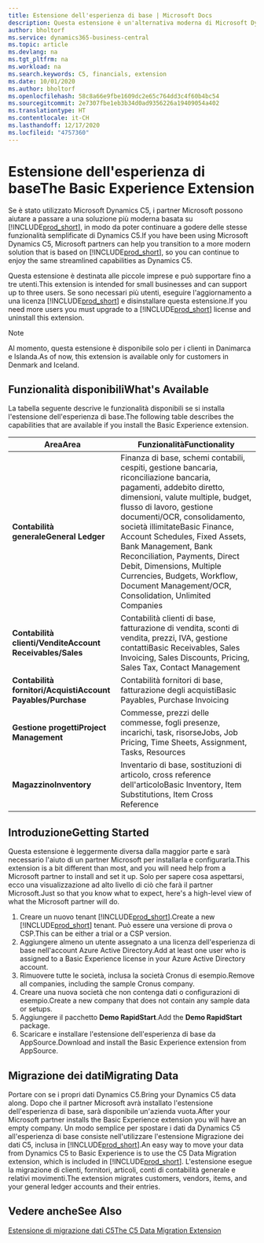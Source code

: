 ```yaml
---
title: Estensione dell'esperienza di base | Microsoft Docs
description: Questa estensione è un'alternativa moderna di Microsoft Dynamics C5.
author: bholtorf
ms.service: dynamics365-business-central
ms.topic: article
ms.devlang: na
ms.tgt_pltfrm: na
ms.workload: na
ms.search.keywords: C5, financials, extension
ms.date: 10/01/2020
ms.author: bholtorf
ms.openlocfilehash: 58c8a66e9fbe1609dc2e65c764dd3c4f60b4bc54
ms.sourcegitcommit: 2e7307fbe1eb3b34d0ad9356226a19409054a402
ms.translationtype: HT
ms.contentlocale: it-CH
ms.lasthandoff: 12/17/2020
ms.locfileid: "4757360"
---
```

# <a name="the-basic-experience-extension"></a><span data-ttu-id="bc6e3-103">Estensione dell'esperienza di base</span><span class="sxs-lookup"><span data-stu-id="bc6e3-103">The Basic Experience Extension</span></span>
<span data-ttu-id="bc6e3-104">Se è stato utilizzato Microsoft Dynamics C5, i partner Microsoft possono aiutare a passare a una soluzione più moderna basata su [!INCLUDE[prod_short](includes/prod_short.md)], in modo da poter continuare a godere delle stesse funzionalità semplificate di Dynamics C5.</span><span class="sxs-lookup"><span data-stu-id="bc6e3-104">If you have been using Microsoft Dynamics C5, Microsoft partners can help you transition to a more modern solution that is based on [!INCLUDE[prod_short](includes/prod_short.md)], so you can continue to enjoy the same streamlined capabilities as Dynamics C5.</span></span>

<span data-ttu-id="bc6e3-105">Questa estensione è destinata alle piccole imprese e può supportare fino a tre utenti.</span><span class="sxs-lookup"><span data-stu-id="bc6e3-105">This extension is intended for small businesses and can support up to three users.</span></span> <span data-ttu-id="bc6e3-106">Se sono necessari più utenti, eseguire l'aggiornamento a una licenza [!INCLUDE[prod_short](includes/prod_short.md)] e disinstallare questa estensione.</span><span class="sxs-lookup"><span data-stu-id="bc6e3-106">If you need more users you must upgrade to a [!INCLUDE[prod_short](includes/prod_short.md)] license and uninstall this extension.</span></span>

> [!NOTE]
> <span data-ttu-id="bc6e3-107">Al momento, questa estensione è disponibile solo per i clienti in Danimarca e Islanda.</span><span class="sxs-lookup"><span data-stu-id="bc6e3-107">As of now, this extension is available only for customers in Denmark and Iceland.</span></span> 

## <a name="whats-available"></a><span data-ttu-id="bc6e3-108">Funzionalità disponibili</span><span class="sxs-lookup"><span data-stu-id="bc6e3-108">What's Available</span></span>
<span data-ttu-id="bc6e3-109">La tabella seguente descrive le funzionalità disponibili se si installa l'estensione dell'esperienza di base.</span><span class="sxs-lookup"><span data-stu-id="bc6e3-109">The following table describes the capabilities that are available if you install the Basic Experience extension.</span></span>

|<span data-ttu-id="bc6e3-110">Area</span><span class="sxs-lookup"><span data-stu-id="bc6e3-110">Area</span></span>  |<span data-ttu-id="bc6e3-111">Funzionalità</span><span class="sxs-lookup"><span data-stu-id="bc6e3-111">Functionality</span></span>  |
|---------|---------|
|<span data-ttu-id="bc6e3-112">**Contabilità generale**</span><span class="sxs-lookup"><span data-stu-id="bc6e3-112">**General Ledger**</span></span> |<span data-ttu-id="bc6e3-113">Finanza di base, schemi contabili, cespiti, gestione bancaria, riconciliazione bancaria, pagamenti, addebito diretto, dimensioni, valute multiple, budget, flusso di lavoro, gestione documenti/OCR, consolidamento, società illimitate</span><span class="sxs-lookup"><span data-stu-id="bc6e3-113">Basic Finance, Account Schedules, Fixed Assets, Bank Management, Bank Reconciliation, Payments, Direct Debit, Dimensions, Multiple Currencies, Budgets, Workflow, Document Management/OCR, Consolidation, Unlimited Companies</span></span>|
|<span data-ttu-id="bc6e3-114">**Contabilità clienti/Vendite**</span><span class="sxs-lookup"><span data-stu-id="bc6e3-114">**Account Receivables/Sales**</span></span> |<span data-ttu-id="bc6e3-115">Contabilità clienti di base, fatturazione di vendita, sconti di vendita, prezzi, IVA, gestione contatti</span><span class="sxs-lookup"><span data-stu-id="bc6e3-115">Basic Receivables, Sales Invoicing, Sales Discounts, Pricing, Sales Tax, Contact Management</span></span> |
|<span data-ttu-id="bc6e3-116">**Contabilità fornitori/Acquisti**</span><span class="sxs-lookup"><span data-stu-id="bc6e3-116">**Account Payables/Purchase**</span></span> |<span data-ttu-id="bc6e3-117">Contabilità fornitori di base, fatturazione degli acquisti</span><span class="sxs-lookup"><span data-stu-id="bc6e3-117">Basic Payables, Purchase Invoicing</span></span> |
|<span data-ttu-id="bc6e3-118">**Gestione progetti**</span><span class="sxs-lookup"><span data-stu-id="bc6e3-118">**Project Management**</span></span> |<span data-ttu-id="bc6e3-119">Commesse, prezzi delle commesse, fogli presenze, incarichi, task, risorse</span><span class="sxs-lookup"><span data-stu-id="bc6e3-119">Jobs, Job Pricing, Time Sheets, Assignment, Tasks, Resources</span></span> |
|<span data-ttu-id="bc6e3-120">**Magazzino**</span><span class="sxs-lookup"><span data-stu-id="bc6e3-120">**Inventory**</span></span> |<span data-ttu-id="bc6e3-121">Inventario di base, sostituzioni di articolo, cross reference dell'articolo</span><span class="sxs-lookup"><span data-stu-id="bc6e3-121">Basic Inventory, Item Substitutions, Item Cross Reference</span></span> |

## <a name="getting-started"></a><span data-ttu-id="bc6e3-122">Introduzione</span><span class="sxs-lookup"><span data-stu-id="bc6e3-122">Getting Started</span></span>
<span data-ttu-id="bc6e3-123">Questa estensione è leggermente diversa dalla maggior parte e sarà necessario l'aiuto di un partner Microsoft per installarla e configurarla.</span><span class="sxs-lookup"><span data-stu-id="bc6e3-123">This extension is a bit different than most, and you will need help from a Microsoft partner to install and set it up.</span></span> <span data-ttu-id="bc6e3-124">Solo per sapere cosa aspettarsi, ecco una visualizzazione ad alto livello di ciò che farà il partner Microsoft.</span><span class="sxs-lookup"><span data-stu-id="bc6e3-124">Just so that you know what to expect, here's a high-level view of what the Microsoft partner will do.</span></span>

1. <span data-ttu-id="bc6e3-125">Creare un nuovo tenant [!INCLUDE[prod_short](includes/prod_short.md)].</span><span class="sxs-lookup"><span data-stu-id="bc6e3-125">Create a new [!INCLUDE[prod_short](includes/prod_short.md)] tenant.</span></span> <span data-ttu-id="bc6e3-126">Può essere una versione di prova o CSP.</span><span class="sxs-lookup"><span data-stu-id="bc6e3-126">This can be either a trial or a CSP version.</span></span>
2. <span data-ttu-id="bc6e3-127">Aggiungere almeno un utente assegnato a una licenza dell'esperienza di base nell'account Azure Active Directory.</span><span class="sxs-lookup"><span data-stu-id="bc6e3-127">Add at least one user who is assigned to a Basic Experience license in your Azure Active Directory account.</span></span>
3. <span data-ttu-id="bc6e3-128">Rimuovere tutte le società, inclusa la società Cronus di esempio.</span><span class="sxs-lookup"><span data-stu-id="bc6e3-128">Remove all companies, including the sample Cronus company.</span></span>
4. <span data-ttu-id="bc6e3-129">Creare una nuova società che non contenga dati o configurazioni di esempio.</span><span class="sxs-lookup"><span data-stu-id="bc6e3-129">Create a new company that does not contain any sample data or setups.</span></span>
5. <span data-ttu-id="bc6e3-130">Aggiungere il pacchetto **Demo RapidStart**.</span><span class="sxs-lookup"><span data-stu-id="bc6e3-130">Add the **Demo RapidStart** package.</span></span> <!--what does the pockage contain?-->
6. <span data-ttu-id="bc6e3-131">Scaricare e installare l'estensione dell'esperienza di base da AppSource.</span><span class="sxs-lookup"><span data-stu-id="bc6e3-131">Download and install the Basic Experience extension from AppSource.</span></span>

## <a name="migrating-data"></a><span data-ttu-id="bc6e3-132">Migrazione dei dati</span><span class="sxs-lookup"><span data-stu-id="bc6e3-132">Migrating Data</span></span>
<span data-ttu-id="bc6e3-133">Portare con se i propri dati Dynamics C5.</span><span class="sxs-lookup"><span data-stu-id="bc6e3-133">Bring your Dynamics C5 data along.</span></span> <span data-ttu-id="bc6e3-134">Dopo che il partner Microsoft avrà installato l'estensione dell'esperienza di base, sarà disponibile un'azienda vuota.</span><span class="sxs-lookup"><span data-stu-id="bc6e3-134">After your Microsoft partner installs the Basic Experience extension you will have an empty company.</span></span> <span data-ttu-id="bc6e3-135">Un modo semplice per spostare i dati da Dynamics C5 all'esperienza di base consiste nell'utilizzare l'estensione Migrazione dei dati C5, inclusa in [!INCLUDE[prod_short](includes/prod_short.md)].</span><span class="sxs-lookup"><span data-stu-id="bc6e3-135">An easy way to move your data from Dynamics C5 to Basic Experience is to use the C5 Data Migration extension, which is included in [!INCLUDE[prod_short](includes/prod_short.md)].</span></span> <span data-ttu-id="bc6e3-136">L'estensione esegue la migrazione di clienti, fornitori, articoli, conti di contabilità generale e relativi movimenti.</span><span class="sxs-lookup"><span data-stu-id="bc6e3-136">The extension migrates customers, vendors, items, and your general ledger accounts and their entries.</span></span>

## <a name="see-also"></a><span data-ttu-id="bc6e3-137">Vedere anche</span><span class="sxs-lookup"><span data-stu-id="bc6e3-137">See Also</span></span>
[<span data-ttu-id="bc6e3-138">Estensione di migrazione dati C5</span><span class="sxs-lookup"><span data-stu-id="bc6e3-138">The C5 Data Migration Extension</span></span>](ui-extensions-c5-data-migration.md)